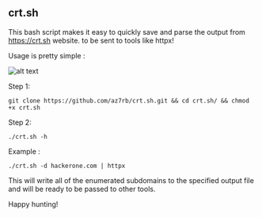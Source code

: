 ## crt.sh

This bash script makes it easy to quickly save and parse the output from https://crt.sh website.
 to be sent to tools like httpx!

Usage is pretty simple :

![alt text](https://raw.githubusercontent.com/az7rb/crt.sh/main/Screenshot/Screenshot_Help.png)

Step 1:
```
git clone https://github.com/az7rb/crt.sh.git && cd crt.sh/ && chmod +x crt.sh
```
Step 2:
```
./crt.sh -h
```
Example :
```
./crt.sh -d hackerone.com | httpx
```

This will write all of the enumerated subdomains to the specified output file and will be ready to be passed to other tools.

Happy hunting!
